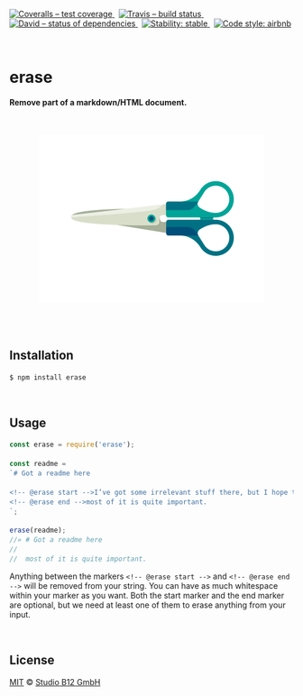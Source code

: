 [![Coveralls – test coverage
](https://img.shields.io/coveralls/studio-b12/erase.svg?style=flat-square)
](https://coveralls.io/r/studio-b12/erase)
 [![Travis – build status
](https://img.shields.io/travis/studio-b12/erase/master.svg?style=flat-square)
](https://travis-ci.org/studio-b12/erase)
 [![David – status of dependencies
](https://img.shields.io/david/studio-b12/erase.svg?style=flat-square)
](https://david-dm.org/studio-b12/erase)
 [![Stability: stable
](https://img.shields.io/badge/stability-stable-brightgreen.svg?style=flat-square)
](https://nodejs.org/api/documentation.html#documentation_stability_index)
 [![Code style: airbnb
](https://img.shields.io/badge/code%20style-airbnb-777777.svg?style=flat-square)
](https://github.com/airbnb/javascript)




<div                                                         id="/">&nbsp;</div>

erase
=====

**Remove part of a markdown/HTML document.**




<p align="center"><a
  title="Graphic by the great Justin Mezzell"
  href="http://justinmezzell.tumblr.com/post/95370140878"
  >
  <br/>
  <br/>
  <img
    src="Readme/Scissors.gif"
    width="400"
    height="300"
  />
  <br/>
  <br/>
</a></p>




<div                                             id="/installation">&nbsp;</div>

Installation
------------

```sh
$ npm install erase
```




<div                                                    id="/usage">&nbsp;</div>

Usage
-----

```js
const erase = require('erase');

const readme =
`# Got a readme here

<!-- @erase start -->I’ve got some irrelevant stuff there, but I hope that
<!-- @erase end -->most of it is quite important.
`;

erase(readme);
//» # Got a readme here
//
//  most of it is quite important.
```

Anything between the markers `<!-- @erase start -->` and `<!-- @erase end -->` will be removed from your string. You can have as much whitespace within your marker as you want. Both the start marker and the end marker are optional, but we need at least one of them to erase anything from your input.



<div                                                  id="/license">&nbsp;</div>

License
-------

[MIT][] © [Studio B12 GmbH][]

[MIT]:              ./License.md
[Studio B12 GmbH]:  http://studio-b12.de
